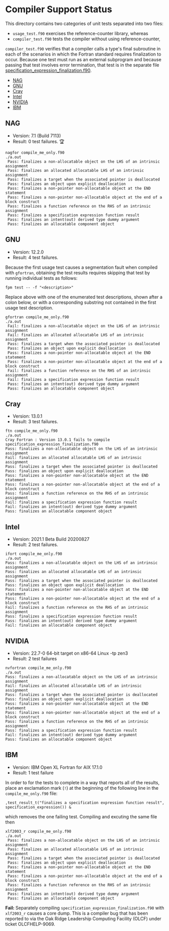 Compiler Support Status
=======================

This directory contains two categories of unit tests separated into two files:

* `usage_test.f90` exercises the reference-counter library, whereas
* `compiler_test.f90` tests the compiler without using reference-counter, 

`compiler_test.f90` verifies that a compiler calls a type's final subroutine
in each of the scenarios in which the Fortran standard requires finalization
to occur.  Because one test must run as an external subprogram and because
passing that test involves error termination, that test is in the separate
file [specification_expression_finalization.f90].

* [NAG]
* [GNU]
* [Cray]
* [Intel]
* [NVIDIA]
* [IBM]

NAG 
---
- Version: 7.1 (Build 7113)
- Result: 0 test failures. :trophy:

```
nagfor compile_me_only.f90
./a.out
 Pass: finalizes a non-allocatable object on the LHS of an intrinsic assignment
 Pass: finalizes an allocated allocatable LHS of an intrinsic assignment
 Pass: finalizes a target when the associated pointer is deallocated
 Pass: finalizes an object upon explicit deallocation
 Pass: finalizes a non-pointer non-allocatable object at the END statement
 Pass: finalizes a non-pointer non-allocatable object at the end of a block construct
 Pass: finalizes a function reference on the RHS of an intrinsic assignment
 Pass: finalizes a specification expression function result
 Pass: finalizes an intent(out) derived type dummy argument
 Pass: finalizes an allocatable component object
```

GNU 
---
- Version: 12.2.0
- Result: 4 test failures.

Because the first usage test causes a segmentation fault when compiled
with `gfortran`, obtaining the test results requires skipping that test 
by running individual tests as follows:
```
fpm test -- -f "<description>"
```
Replace <description> above with one of the enumerated test descriptions,
shown after a colon below, or with a corresponding substring not contained
in the first usage test description.

```
gfortran compile_me_only.f90
./a.out
 Fail: finalizes a non-allocatable object on the LHS of an intrinsic assignment 
 Fail: finalizes an allocated allocatable LHS of an intrinsic assignment
 Pass: finalizes a target when the associated pointer is deallocated
 Pass: finalizes an object upon explicit deallocation
 Pass: finalizes a non-pointer non-allocatable object at the END statement
 Pass: finalizes a non-pointer non-allocatable object at the end of a block construct
 Fail: finalizes a function reference on the RHS of an intrinsic assignment
 Fail: finalizes a specification expression function result
 Pass: finalizes an intent(out) derived type dummy argument
 Pass: finalizes an allocatable component object
```

Cray
----
- Version: 13.0.1
- Result: 3 test failures.
```
ftn compile_me_only.f90
./a.out
Cray Fortran : Version 13.0.1 fails to compile specification_expression_finalization.f90
Pass: finalizes a non-allocatable object on the LHS of an intrinsic assignment
Fail: finalizes an allocated allocatable LHS of an intrinsic assignment
Pass: finalizes a target when the associated pointer is deallocated
Pass: finalizes an object upon explicit deallocation
Pass: finalizes a non-pointer non-allocatable object at the END statement
Pass: finalizes a non-pointer non-allocatable object at the end of a block construct
Pass: finalizes a function reference on the RHS of an intrinsic assignment
Fail: finalizes a specification expression function result
Fail: finalizes an intent(out) derived type dummy argument
Pass: finalizes an allocatable component object
```

Intel
-----
- Version: 2021.1 Beta Build 20200827
- Result: 2 test failures.
```
ifort compile_me_only.f90
./a.out
Pass: finalizes a non-allocatable object on the LHS of an intrinsic assignment       
Pass: finalizes an allocated allocatable LHS of an intrinsic assignment              
Pass: finalizes a target when the associated pointer is deallocated                  
Pass: finalizes an object upon explicit deallocation                                 
Pass: finalizes a non-pointer non-allocatable object at the END statement            
Pass: finalizes a non-pointer non-allocatable object at the end of a block construct 
Fail: finalizes a function reference on the RHS of an intrinsic assignment           
Pass: finalizes a specification expression function result                           
Pass: finalizes an intent(out) derived type dummy argument
Fail: finalizes an allocatable component object                                      

```

NVIDIA
------
- Version: 22.7-0 64-bit target on x86-64 Linux -tp zen3
- Result: 2 test failures

```
nvfortran compile_me_only.f90
./a.out
Pass: finalizes a non-allocatable object on the LHS of an intrinsic assignment
Fail: finalizes an allocated allocatable LHS of an intrinsic assignment
Pass: finalizes a target when the associated pointer is deallocated
Pass: finalizes an object upon explicit deallocation
Pass: finalizes a non-pointer non-allocatable object at the END statement
Pass: finalizes a non-pointer non-allocatable object at the end of a block construct
Pass: finalizes a function reference on the RHS of an intrinsic assignment
Pass: finalizes a specification expression function result
Fail: finalizes an intent(out) derived type dummy argument
Pass: finalizes an allocatable component object
```

IBM
---
- Version: IBM Open XL Fortran for AIX 17.1.0 
- Result: 1 test failure

In order to for the tests to complete in a way that reports all of the results,
place an exclamation mark (`!`) at the beginning of the following line in the
`compile_me_only.f90` file:
```
,test_result_t("finalizes a specification expression function result", specification_expression()) &
```
which removes the one failing test.  Compiling and excuting the same file then

```
xlf2003_r compile_me_only.f90
./a.out
 Pass: finalizes a non-allocatable object on the LHS of an intrinsic assignment
 Pass: finalizes an allocated allocatable LHS of an intrinsic assignment
 Pass: finalizes a target when the associated pointer is deallocated
 Pass: finalizes an object upon explicit deallocation
 Pass: finalizes a non-pointer non-allocatable object at the END statement
 Pass: finalizes a non-pointer non-allocatable object at the end of a block construct
 Pass: finalizes a function reference on the RHS of an intrinsic assignment
 Pass: finalizes an intent(out) derived type dummy argument
 Pass: finalizes an allocatable component object
```
**Fail:** Separately compiling `specification_expression_finalization.f90` with
`xlf2003_r` causes a core dump. This is a compiler bug that has been reported to
via the Oak Ridge Leadership Computing Facility (OLCF) under ticket OLCFHELP-9069.

[NAG]: #nag
[GNU]: #gnu
[Cray]: #cray
[Intel]: #intel
[NVIDIA]: #nvidia
[IBM]: #ibm
[specification_expression_finalization.f90]:  ../example/test-support/specification_expression_finalization.f90
